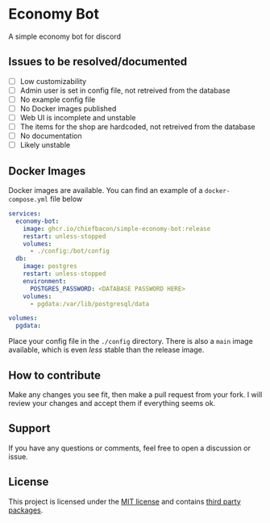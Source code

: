# Economy Bot
A simple economy bot for discord

## Issues to be resolved/documented
- [ ] Low customizability
- [ ] Admin user is set in config file, not retreived from the database
- [ ] No example config file
- [ ] No Docker images published
- [ ] Web UI is incomplete and unstable
- [ ] The items for the shop are hardcoded, not retreived from the database
- [ ] No documentation
- [ ] Likely unstable

## Docker Images
Docker images are available. You can find an example of a `docker-compose.yml` file below
```yaml
services:
  economy-bot:
    image: ghcr.io/chiefbacon/simple-economy-bot:release
    restart: unless-stopped
    volumes:
      - ./config:/bot/config
  db:
    image: postgres
    restart: unless-stopped
    environment:
      POSTGRES_PASSWORD: <DATABASE PASSWORD HERE>
    volumes:
      - pgdata:/var/lib/postgresql/data

volumes:
  pgdata:
```
Place your config file in the `./config` directory. There is also a `main` image available, which is even *less* stable than the release image.

## How to contribute
Make any changes you see fit, then make a pull request from your fork. I will review your changes and accept them if everything seems ok.

## Support
If you have any questions or comments, feel free to open a discussion or issue.

## License
This project is licensed under the [MIT license](LICENSE) and contains [third party packages](THIRD_PARTY.md).